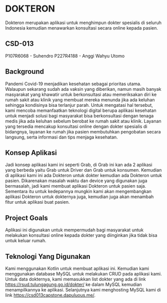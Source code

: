 # DOKTERON
Dokteron merupakan aplikasi untuk menghimpun dokter spesialis di seluruh Indonesia kemudian menawarkan konsultasi secara online kepada pasien.

## CSD-013
P107R6068 - Suhendro 
P227R4188 - Anggi Wahyu Utomo 


## Background
Pandemi Covid-19 menjadikan kesehatan sebagai prioritas utama. Walaupun sekarang sudah ada vaksin yang diberikan, namun masih banyak masyarakat yang khawatir untuk berkonsultasi atau memeriksakan diri ke rumah sakit atau klinik yang membuat mereka menunda jika ada keluhan sehingga kondisinya bisa terlanjur parah. Untuk mengatasi hal tersebut, kami mencoba memanfaatkan teknologi digital berupa aplikasi kesehatan untuk menjadi solusi bagi masyarakat bisa berkonsultasi dengan tenaga medis jika ada keluhan sebelum berobat ke rumah sakit atau klinik. Layanan yang tersedia mencakup konsultasi online dengan dokter spesialis di bidangnya, layanan ke rumah jika pasien membutuhkan pengobatan secara langsung, serta informasi dan tips menjaga kesehatan. 

## Konsep Aplikasi
Jadi konsep aplikasi kami ini seperti Grab, di Grab ini kan ada 2 aplikasi yang berbeda yaitu Grab untuk Driver dan Grab untuk konsumen. Kemudian di aplikasi kami ini ada Dokteron untuk dokter kemudian ada Dokteron untuk pasien. Dikarenakan masalah waktu dan device yang digunakan juga bermasalah, jadi kami membuat aplikasi Dokteron untuk pasien saja. Sementara itu untuk kedepannya mungkin kami akan mengembangkan aplikasi Dokteron untuk dokternya juga, kemudian juga akan menambah fitur untuk aplikasi buat pasien.

## Project Goals
Aplikasi ini digunakan untuk mempermudah bagi masyarakat untuk melakukan konsultasi online kepada dokter yang diinginkan jika tidak bisa untuk keluar rumah.

## Teknologi Yang Digunakan
Kami menggunakan Kotlin untuk membuat aplikasi ini. Kemudian kami menggunakan database MySQL untuk melakukan CRUD pada aplikasi kami. Untuk data dokternya, kami memasukkan list dokter yang ada di link https://rsud.tulungagung.go.id/dokter/ ke dalam MySQL kemudian menampilkannya ke aplikasi. Selanjutnya kami menghosting MySQL kami di link https://csd013capstone.dapuluous.me/.